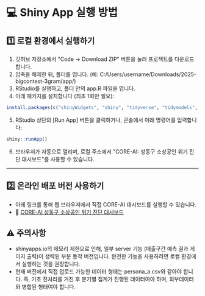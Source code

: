 # 💻 Shiny App 실행 방법
## 1️⃣ 로컬 환경에서 실행하기

1. 깃허브 저장소에서 "Code → Download ZIP" 버튼을 눌러 프로젝트를 다운로드합니다.
2. 압축을 해제한 뒤, 폴더를 엽니다. (예: C:/Users/username/Downloads/2025-bigcontest-3gram/app/)
3. RStudio를 실행하고, 폴더 안의 app.R 파일을 엽니다.
4. 아래 패키지를 설치합니다 (최초 1회만 필요):
```r
install.packages(c("shinyWidgets", "shiny", "tidyverse", "tidymodels", "bonsai", "zoo", "echarts4r", "sf", "VIM"))
```
5. RStudio 상단의 [Run App] 버튼을 클릭하거나, 콘솔에서 아래 명령어를 입력합니다:
```r
shiny::runApp()
```
6. 브라우저가 자동으로 열리며, 로컬 주소에서 "CORE-AI: 성동구 소상공인 위기 진단 대시보드"를 사용할 수 있습니다.

---

## 2️⃣ 온라인 배포 버전 사용하기

- 아래 링크를 통해 웹 브라우저에서 직접 CORE-AI 대시보드를 실행할 수 있습니다.
- 🔗 [CORE-AI 성동구 소상공인 위기 진단 대시보드](https://3-gram.shinyapps.io/risk-score-dashboard/)

## ⚠️ 주의사항
- shinyapps.io의 메모리 제한으로 인해, 일부 server 기능 (매출구간 예측 결과 게이지 출력)이 생략된 부분 동작 버전입니다.
  완전한 기능을 사용하려면 로컬 환경에서 실행하는 것을 권장합니다.
- 현재 버전에서 직접 업로드 가능한 데이터 형태는 persona_a.csv와 같아야 합니다.
  즉, 기초 전처리를 거친 후 분기별 집계가 진행된 데이터여야 하며, 외부데이터와 병합된 형태여야 합니다. 
